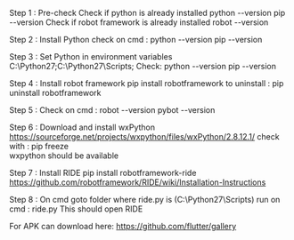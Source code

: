 Step 1 : Pre-check
       Check if python is already installed
  python --version
  pip --version
       Check if robot framework is already installed
  robot --version

Step 2 : Install Python 
      check on cmd : python --version
          pip --version

Step 3 : Set Python in environment variables
      C:\Python27;C:\Python27\Scripts;
      Check: 
                python --version
  pip --version

Step 4 : Install robot framework
       pip install robotframework
       to uninstall : pip uninstall robotframework

Step 5 : Check on cmd :
  robot --version
  pybot --version

Step 6 : Download and install wxPython  
            https://sourceforge.net/projects/wxpython/files/wxPython/2.8.12.1/
 check with  : pip freeze  
 wxpython should be available

Step 7 : Install RIDE
            pip install robotframework-ride
            https://github.com/robotframework/RIDE/wiki/Installation-Instructions

Step 8 : On cmd goto folder where ride.py is (C:\Python27\Scripts)
            run on cmd : ride.py
            This should open RIDE
			
For APK can download here: https://github.com/flutter/gallery